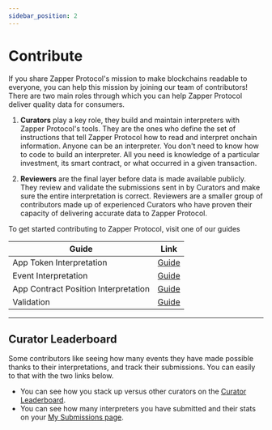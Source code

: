 ```yaml
---
sidebar_position: 2
---
```


# Contribute

If you share Zapper Protocol's mission to make blockchains readable to everyone, you can help this mission by joining our team of contributors! There are two main roles through which you can help Zapper Protocol deliver quality data for consumers. 

1. **Curators** play a key role, they build and maintain interpreters with Zapper Protocol's tools. They are the ones who define the set of instructions that tell Zapper Protocol how to read and interpret onchain information.
Anyone can be an interpreter. You don't need to know how to code to build an interpreter. All you need is knowledge of a particular investment, its smart contract, or what occurred in a given transaction.

2. **Reviewers** are the final layer before data is made available publicly. They review and validate the submissions sent in by Curators and make sure the entire interpretation is correct. Reviewers are a smaller group of contributors made up of experienced Curators who have proven their capacity of delivering accurate data to Zapper Protocol. 

To get started contributing to Zapper Protocol, visit one of our guides

| Guide                                | Link  |
|--------------------------------------|-------|
| App Token Interpretation             | [Guide](/docs/Interpretation/app-token-interpretation/guide/getting-started) |
| Event Interpretation               | [Guide](/docs/Interpretation/event-interpretation/guide/getting-started) |
| App Contract Position Interpretation | [Guide](/docs/Interpretation/contract-position-interpretation/overview) |
| Validation                            | [Guide](/docs/review) |

---
## Curator Leaderboard

Some contributors like seeing how many events they have made possible thanks to their interpretations, and track their submissions. You can easily to that with the two links below. 

- You can see how you stack up versus other curators on the [Curator Leaderboard](https://zapper.xyz/curate/leaderboard).
- You can see how many interpreters you have submitted and their stats on your [My Submissions page](https://zapper.xyz/curate/my-submissions).
